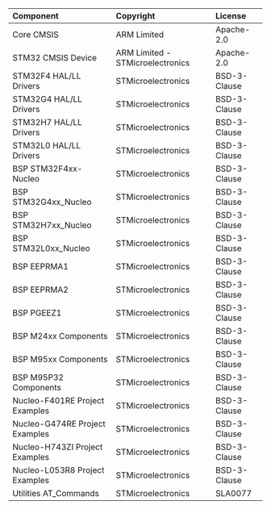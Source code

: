 | Component											   | Copyright						  | License   |             			
|:---------											   |:---------						  |:----------|
| Core CMSIS										   | ARM Limited					  | Apache-2.0		 |
| STM32 CMSIS Device								   | ARM Limited - STMicroelectronics | Apache-2.0		 |
| STM32F4 HAL/LL Drivers							   | STMicroelectronics				  | BSD-3-Clause	 |
| STM32G4 HAL/LL Drivers							   | STMicroelectronics				  | BSD-3-Clause	 |
| STM32H7 HAL/LL Drivers							   | STMicroelectronics				  | BSD-3-Clause	 |
| STM32L0 HAL/LL Drivers							   | STMicroelectronics				  | BSD-3-Clause	 |
| BSP STM32F4xx-Nucleo								   | STMicroelectronics				  | BSD-3-Clause	 |
| BSP STM32G4xx_Nucleo								   | STMicroelectronics				  | BSD-3-Clause	 |
| BSP STM32H7xx_Nucleo								   | STMicroelectronics				  | BSD-3-Clause	 |
| BSP STM32L0xx_Nucleo								   | STMicroelectronics				  | BSD-3-Clause	 |
| BSP EEPRMA1										   | STMicroelectronics				  | BSD-3-Clause	 |
| BSP EEPRMA2										   | STMicroelectronics				  | BSD-3-Clause	 |
| BSP PGEEZ1										   | STMicroelectronics				  | BSD-3-Clause	 |
| BSP M24xx Components								   | STMicroelectronics				  | BSD-3-Clause	 |
| BSP M95xx Components								   | STMicroelectronics				  | BSD-3-Clause	 |
| BSP M95P32 Components								   | STMicroelectronics				  | BSD-3-Clause	 |
| Nucleo-F401RE Project Examples					   | STMicroelectronics				  | BSD-3-Clause	 |
| Nucleo-G474RE Project Examples					   | STMicroelectronics				  | BSD-3-Clause	 |
| Nucleo-H743ZI Project Examples					   | STMicroelectronics				  | BSD-3-Clause	 |
| Nucleo-L053R8 Project Examples					   | STMicroelectronics				  | BSD-3-Clause	 |
| Utilities AT_Commands								   | STMicroelectronics				  | SLA0077			 |
